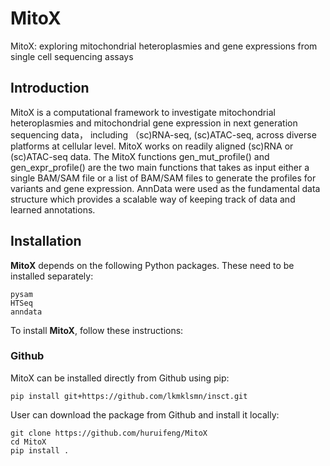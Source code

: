 # MitoX
MitoX: exploring mitochondrial heteroplasmies and gene expressions from single cell sequencing assays

## Introduction

MitoX is a computational framework to investigate mitochondrial heteroplasmies and mitochondrial gene expression in next generation sequencing data， including （sc)RNA-seq, (sc)ATAC-seq, across diverse platforms at cellular level. MitoX works on readily aligned (sc)RNA or (sc)ATAC-seq data. The MitoX functions gen_mut_profile() and gen_expr_profile() are the two main functions that takes as input either a single BAM/SAM file or a list of BAM/SAM files to generate the profiles for variants and gene expression. AnnData were used as the fundamental data structure which provides a scalable way of keeping track of data and learned annotations.


## Installation

**MitoX** depends on the following Python packages. These need to be installed separately:
```
pysam
HTSeq
anndata
```

To install **MitoX**, follow these instructions:

### Github

MitoX can be installed directly from Github using pip:

```alias
pip install git+https://github.com/lkmklsmn/insct.git
```

User can download the package from Github and install it locally:

```alias
git clone https://github.com/huruifeng/MitoX
cd MitoX
pip install .
```
